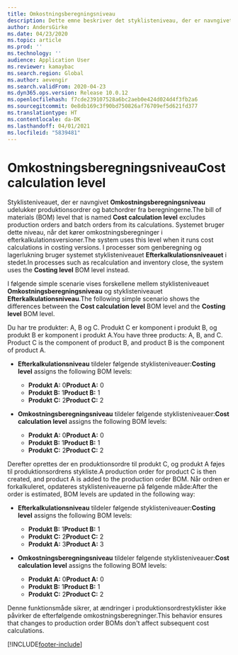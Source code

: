 ```yaml
---
title: Omkostningsberegningsniveau
description: Dette emne beskriver det styklisteniveau, der er navngivet Omkostningsberegningsniveau. Dette styklisteniveau omfatter ikke produktion og batchordrer fra beregningerne.
author: AndersGirke
ms.date: 04/23/2020
ms.topic: article
ms.prod: ''
ms.technology: ''
audience: Application User
ms.reviewer: kamaybac
ms.search.region: Global
ms.author: aevengir
ms.search.validFrom: 2020-04-23
ms.dyn365.ops.version: Release 10.0.12
ms.openlocfilehash: f7cde239107528a6bc2aeb0e424d024d4f3fb2a6
ms.sourcegitcommit: 0e8db169c3f90bd750826af76709ef5d621fd377
ms.translationtype: HT
ms.contentlocale: da-DK
ms.lasthandoff: 04/01/2021
ms.locfileid: "5839481"
---
```

# <a name="cost-calculation-level"></a><span data-ttu-id="7c308-104">Omkostningsberegningsniveau</span><span class="sxs-lookup"><span data-stu-id="7c308-104">Cost calculation level</span></span>

<span data-ttu-id="7c308-105">Styklisteniveauet, der er navngivet **Omkostningsberegningsniveau** udelukker produktionsordrer og batchordrer fra beregningerne.</span><span class="sxs-lookup"><span data-stu-id="7c308-105">The bill of materials (BOM) level that is named **Cost calculation level** excludes production orders and batch orders from its calculations.</span></span> <span data-ttu-id="7c308-106">Systemet bruger dette niveau, når det kører omkostningsberegninger i efterkalkulationsversioner.</span><span class="sxs-lookup"><span data-stu-id="7c308-106">The system uses this level when it runs cost calculations in costing versions.</span></span> <span data-ttu-id="7c308-107">I processer som genberegning og lagerlukning bruger systemet styklisteniveauet **Efterkalkulationsniveauet** i stedet.</span><span class="sxs-lookup"><span data-stu-id="7c308-107">In processes such as recalculation and inventory close, the system uses the **Costing level** BOM level instead.</span></span>

<span data-ttu-id="7c308-108">I følgende simple scenarie vises forskellene mellem styklisteniveauet **Omkostningsberegningsniveau** og styklisteniveauet **Efterkalkulationsniveau**.</span><span class="sxs-lookup"><span data-stu-id="7c308-108">The following simple scenario shows the differences between the **Cost calculation level** BOM level and the **Costing level** BOM level.</span></span>

<span data-ttu-id="7c308-109">Du har tre produkter: A, B og C. Produkt C er komponent i produkt B, og produkt B er komponent i produkt A.</span><span class="sxs-lookup"><span data-stu-id="7c308-109">You have three products: A, B, and C. Product C is the component of product B, and product B is the component of product A.</span></span>

- <span data-ttu-id="7c308-110">**Efterkalkulationsniveau** tildeler følgende styklisteniveauer:</span><span class="sxs-lookup"><span data-stu-id="7c308-110">**Costing level** assigns the following BOM levels:</span></span>

    - <span data-ttu-id="7c308-111">**Produkt A:** 0</span><span class="sxs-lookup"><span data-stu-id="7c308-111">**Product A:** 0</span></span>
    - <span data-ttu-id="7c308-112">**Produkt B:** 1</span><span class="sxs-lookup"><span data-stu-id="7c308-112">**Product B:** 1</span></span>
    - <span data-ttu-id="7c308-113">**Produkt C:** 2</span><span class="sxs-lookup"><span data-stu-id="7c308-113">**Product C:** 2</span></span>

- <span data-ttu-id="7c308-114">**Omkostningsberegningsniveau** tildeler følgende styklisteniveauer:</span><span class="sxs-lookup"><span data-stu-id="7c308-114">**Cost calculation level** assigns the following BOM levels:</span></span>

    - <span data-ttu-id="7c308-115">**Produkt A:** 0</span><span class="sxs-lookup"><span data-stu-id="7c308-115">**Product A:** 0</span></span>
    - <span data-ttu-id="7c308-116">**Produkt B:** 1</span><span class="sxs-lookup"><span data-stu-id="7c308-116">**Product B:** 1</span></span>
    - <span data-ttu-id="7c308-117">**Produkt C:** 2</span><span class="sxs-lookup"><span data-stu-id="7c308-117">**Product C:** 2</span></span>

<span data-ttu-id="7c308-118">Derefter oprettes der en produktionsordre til produkt C, og produkt A føjes til produktionsordrens stykliste.</span><span class="sxs-lookup"><span data-stu-id="7c308-118">A production order for product C is then created, and product A is added to the production order BOM.</span></span> <span data-ttu-id="7c308-119">Når ordren er forkalkuleret, opdateres styklisteniveauerne på følgende måde:</span><span class="sxs-lookup"><span data-stu-id="7c308-119">After the order is estimated, BOM levels are updated in the following way:</span></span>

- <span data-ttu-id="7c308-120">**Efterkalkulationsniveau** tildeler følgende styklisteniveauer:</span><span class="sxs-lookup"><span data-stu-id="7c308-120">**Costing level** assigns the following BOM levels:</span></span>

    - <span data-ttu-id="7c308-121">**Produkt B:** 1</span><span class="sxs-lookup"><span data-stu-id="7c308-121">**Product B:** 1</span></span>
    - <span data-ttu-id="7c308-122">**Produkt C:** 2</span><span class="sxs-lookup"><span data-stu-id="7c308-122">**Product C:** 2</span></span>
    - <span data-ttu-id="7c308-123">**Produkt A:** 3</span><span class="sxs-lookup"><span data-stu-id="7c308-123">**Product A:** 3</span></span>

- <span data-ttu-id="7c308-124">**Omkostningsberegningsniveau** tildeler følgende styklisteniveauer:</span><span class="sxs-lookup"><span data-stu-id="7c308-124">**Cost calculation level** assigns the following BOM levels:</span></span>

    - <span data-ttu-id="7c308-125">**Produkt A:** 0</span><span class="sxs-lookup"><span data-stu-id="7c308-125">**Product A:** 0</span></span>
    - <span data-ttu-id="7c308-126">**Produkt B:** 1</span><span class="sxs-lookup"><span data-stu-id="7c308-126">**Product B:** 1</span></span>
    - <span data-ttu-id="7c308-127">**Produkt C:** 2</span><span class="sxs-lookup"><span data-stu-id="7c308-127">**Product C:** 2</span></span>

<span data-ttu-id="7c308-128">Denne funktionsmåde sikrer, at ændringer i produktionsordrestyklister ikke påvirker de efterfølgende omkostningsberegninger.</span><span class="sxs-lookup"><span data-stu-id="7c308-128">This behavior ensures that changes to production order BOMs don't affect subsequent cost calculations.</span></span>


[!INCLUDE[footer-include](../../includes/footer-banner.md)]
